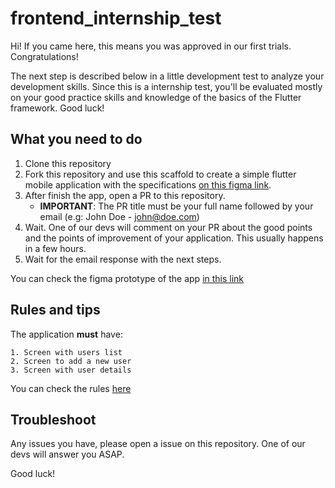 # frontend_internship_test


Hi! If you came here, this means you was approved in our first trials. Congratulations!

The next step is described below in a little development test to analyze your development skills. Since this is a internship test, you'll be evaluated mostly on your good practice skills and knowledge of the basics of the Flutter framework. Good luck!

## What you need to do

1. Clone this repository
2. Fork this repository and use this scaffold to create a simple flutter mobile application with the specifications [on this figma link](https://www.figma.com/file/f7mAdy2IS1vaoOx3gaFCfq/Internship-Test?node-id=0%3A1).
3. After finish the app, open a PR to this repository. 
    - **IMPORTANT**: The PR title must be your full name followed by your email (e.g: John Doe - john@doe.com)
4. Wait. One of our devs will comment on your PR about the good points and the points of improvement of your application. This usually happens in a few hours.
5. Wait for the email response with the next steps.

You can check the figma prototype of the app [in this link](https://www.figma.com/proto/f7mAdy2IS1vaoOx3gaFCfq/Internship-Test?node-id=8%3A331&scaling=min-zoom)

## Rules and tips

The application **must** have:

```text
1. Screen with users list
2. Screen to add a new user
3. Screen with user details
```

You can check the rules [here](https://www.figma.com/file/f7mAdy2IS1vaoOx3gaFCfq/Internship-Test?node-id=32%3A2)

## Troubleshoot

Any issues you have, please open a issue on this repository. One of our devs will answer you ASAP.

Good luck!